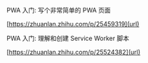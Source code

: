 PWA 入门: 写个非常简单的 PWA 页面

[https://zhuanlan.zhihu.com/p/25459319](url)

PWA 入门: 理解和创建 Service Worker 脚本

[https://zhuanlan.zhihu.com/p/25524382](url)
